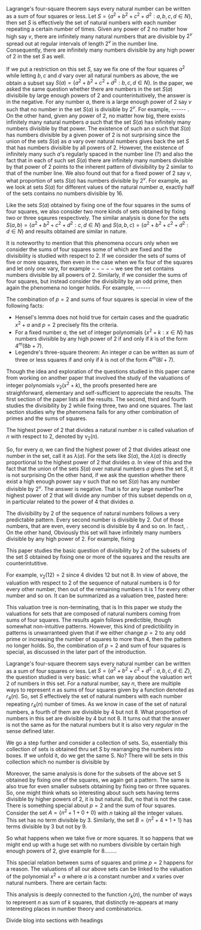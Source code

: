 Lagrange's four-square theorem says every natural number can be written as a sum of four squares or less. Let $S = \{ a^2+b^2+c^2+d^2: a,b,c,d \in N \}$, then set $S$ is effectively the set of natural numbers with each number repeating a certain number of times. Given any power of $2$ no matter how high say $v$, there are infinitely many natural numbers that are divisible by $2^v$ spread out at regular intervals of length $2^v$ in the number line. Consequently, there are infinitely many numbers divisible by any high power of $2$ in the set $S$ as well. 

If we put a restriction on this set $S$, say we fix one of the four squares $a^2$ while letting $b,c$ and $d$ vary over all natural numbers as above, the we obtain a subset say $S(a) = \{ a^2+b^2+c^2+d^2: b,c,d \in N \}$. In the paper, we asked the same question whether there are numbers in the set $S(a)$ divisibile by large enough powers of $2$ and counterintuitively, the answer is in the negative. For any number $a$, there is a large enough power of $2$ say $v$ such that no number in the set $S(a)$ is divisible by $2^v$. For example, ------ . On the other hand, given any power of $2$, no matter how big, there exists infinitely many natural numbers $a$ such that the set $S(a)$ has infinitely many numbers divisible by that power. The existence of such an $a$ such that $S(a)$ has numbers divisible by a given power of $2$ is not surprising since the union of the sets $S(a)$ as $a$ vary over natural numbers gives back the set $S$ that has numbers divisible by all powers of $2$. However, the existence of infinitely many such $a$'s regularly spaced in the number line (?) and also the fact that in each of such set $S(a)$ there are infinitely many numbers divisible by that power of $2$ points to the inherent pattern of divisibility by $2$ similar to that of the number line. We also found out that for a fixed power of $2$ say $v$, what proportion of sets $S(a)$ has numbers divisible by $2^v$. For example, as we look at sets $S(a)$ for different values of the natural number $a$, exactly half of the sets contains no numbers divisible by $16$.


Like the sets $S(a)$ obtained by fixing one of the four squares in the sums of four squares, we also consider two more kinds of sets obtained by fixing two or three sqaures respectively. The similar analysis is done for the sets $S(a,b) = \{ a^2+b^2+c^2+d^2: c,d \in N \}$ and $S(a,b,c) = \{ a^2+b^2+c^2+d^2: d \in N \}$ and results obtained are similar in nature. 

It is noteworthy to mention that this phenomena occurs only when we consider the sums of four squares some of which are fixed and the divisibility is studied with respect to $2$. If we consider the sets of sums of five or more squares, then even in the case when we fix four of the squares and let only one vary, for example $-----$ we see the set contains numbers divisible by all powers of $2$. Similarly, if we consider the sums of four squares, but instead consider the divisibility by an odd prime, then again the phenomena no longer holds. For example, ------ 

The combination of $p=2$ and sums of four squares is special in view of the following facts:
* Hensel's lemma does not hold true for certain cases and the quadratic $x^2+a$ and $p=2$ precisely fits the criteria.
* For a fixed number $a$, the set of integer polynomials $\{x^2+k : x \in N \}$ has numbers divisible by any high power of $2$ if and only if $k$ is of the form $4^m(8b+7)$.
* Legendre's three-square theorem: An integer $a$ can be written as sum of three or less squares if and only if $k$ is not of the form $4^m(8l+7)$.

Though the idea and exploration of the questions studied in this paper came from working on another paper that involved the study of the valuations of integer polynomials $\nu_2(x^2+k)$, the proofs presented here are straighforward, elementary and self-sufficient to appreciate the results. The first section of the paper lists all the results. The second, third and fourth studies the divisibility by $2$ while fixing three, two and one squares. The last section studies why the phenomena fails for any other combination of primes and the sums of squares.

















The highest power of 2 that divides a natural number $n$ is called valuation of $n$ with respect to 2, denoted by $\nu_2(n)$. 

So, for every $a$, we can find the highest power of $2$ that divides atleast one number in the set, call it as $\lambda(a)$. For the sets like $S(a)$, the $\lambda(a)$ is directly proportional to the highest power of $2$ that divides $a$. In view of this and the fact that the union of the sets $S(a)$ over natural numbers $a$ gives the set $S$, it is not surprising 
On the other hand, if we ask the question whether there exist a high enough power say $v$ such that no set $S(a)$ has any number divisible by $2^v$. The answer is negative. That is for any large numberThe highest power of $2$ that will divide any number of this subset depends on $a$, in particular related to the power of $4$ that divides $a$.

The divisibility by $2$ of the sequence of natural numbers follows a very predictable pattern. Every second number is 
divisible by $2$. Out of those numbers, that are even, every second is divisible by 4 and so on. In fact, . On the other hand,  Obviously this set will have infinitely many numbers divisible by any high power of $2$.   For example, fixing  

This paper studies the basic question of divisibility by $2$ of the subsets of the set $S$ obtained by fixing one or more of the squares and the results are counterintutitive.

For example, $\nu_2(12)=2$ since $4$ divides $12$ but not $8$. In view of above, the valuation with respect to 2 of the 
sequence of natural numbers is 0 for every other number, then out of the remaining numbers it is 1 for every other number and 
so on. It can be summarized as a valuation tree, pasted here:




This valuation tree is non-terminating, that is In this paper we study the valuations for sets that are composed of natural numbers coming from sums of four squares. The results again follows predictible, though somewhat non-intuitive patterns. However, this kind of predictibility in patterns is unwarranteed given that if we either change $p=2$ to any odd prime or increasing the number of squares to more than 4, then the pattern no longer holds. So, the combination of $p=2$ and sum of four squares is special, as discussed in the later part of the introduction. 

Lagrange's four-square theorem says every natural number can be written as a sum of four squares or less. Let $S = \{ a^2+b^2+c^2+d^2: a,b,c,d \in Z \}$, the question studied is very basic: what can we say about the valuation wrt $2$ 
of numbers in this set. For a natural number, say $n$, there are multiple ways to represent $n$ as sums of four squares given by a function denoted as $r_4(n)$. So, set $S$ effectively the set of natural numbers with each number repeating $r_4(n)$ number of times. As we know in case of the set of natural numbers, a fourth of them are divisible by $4$ but not $8$. What proportion of numbers in this set are divisible by $4$ but not $8$. It turns out that the answer is not the same as for the natural numbers but it is also very *regular* in the sense defined later. 

We go a step further and consider a collection of sets. So, essentially this collection of sets is obtained thru set $S$ by rearranging the numbers into boxes. If we unfold it, do we get the same S. No? There will be sets in this collection which no number is divisible by 

Moreover, the same analysis is done for the subsets of the above set S obtained by fixing one of the squares, we again get a 
pattern. The same is also true for even smaller subsets obtaining by fixing two or three squares. 
So, one might think whats so interesting about such sets having terms divisible by higher powers of $2$, it is but natural. 
But, no that is not the case. There is something special about $p=2$ and the sum of four squares. 
Consider the set $A = \{ n^2 + 1 + 0 + 0\}$ with $n$ taking all the integer values. This set has no term divisible by 3. 
Similarly, the set $B = \{ n^2 + 4 + 1 + 1\}$ has terms divisible by $3$ but not by $9$.

So what happens when we take five or more squares. It so happens that we might end up with a huge set with no numbers divisible
by certain high enough powers of 2, give example for $8$........


This special relation between sums of squares and prime $p=2$ happens for a reason. The valuations of all our above sets can be linked to the valuation of the polynomial $x^2+a$ where $a$ is a constant number and $x$ varies over natural numbers. There are certain facts:

This analysis is deeply connected to the function $r_k(n)$, the number of ways to represent $n$ as sum of $k$ squares, that distinctly re-appears at many interesting places in number theory and combinatorics.


Divide blog into sections with headings
